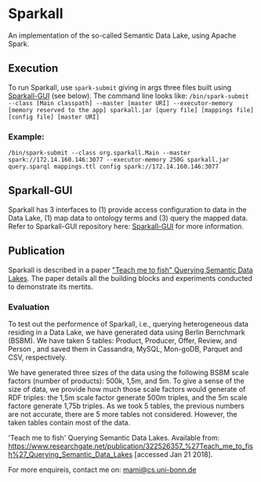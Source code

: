 # Sparkall
An implementation of the so-called Semantic Data Lake, using Apache Spark.

## Execution
To run Sparkall, use `spark-submit` giving in args three files built using [Sparkall-GUI](https://github.com/mnmami/spakall-gui) (see below).
The command line looks like:
`/bin/spark-submit --class [Main classpath] --master [master URI] --executor-memory [memory reserved to the app] sparkall.jar [query file] [mappings file] [config file] [master URI]`

### Example:
`/bin/spark-submit --class org.sparkall.Main --master spark://172.14.160.146:3077 --executor-memory 250G sparkall.jar query.sparql mappings.ttl config spark://172.14.160.146:3077`

## Sparkall-GUI
Sparkall has 3 interfaces to (1) provide access configuration to data in the Data Lake, (1) map data to ontology terms and (3) query the mapped data. Refer to Sparkall-GUI repository here: [Sparkall-GUI](https://github.com/mnmami/spakall-gui) for more information.

## Publication
Sparkall is described in a paper ["Teach me to fish" Querying Semantic Data Lakes](https://www.researchgate.net/publication/322526357_%27Teach_me_to_fish%27_Querying_Semantic_Data_Lakes). The paper details all the building blocks and experiments conducted to demonstrate its mertits.

### Evaluation
To test out the performence of Sparkall, i.e., querying heterogeneous data residing in a Data Lake, we have generated data using Berlin Bernchmark (BSBM). We have taken 5 tables: Product, Producer, Offer, Review, and Person , and saved them in Cassandra, MySQL, Mon-goDB, Parquet and CSV, respectively.

We have generated three sizes of the data using the following BSBM scale factors (number of products): 500k, 1,5m, and 5m. To give a sense of the size of data, we provide how much those scale factors would generate of RDF triples: the 1,5m scale factor generate 500m triples, and the 5m scale factore generate 1,75b triples. As we took 5 tables, the previous numbers are not accurate, there are 5 more tables not considered. However, the taken tables contain most of the data.

'Teach me to fish' Querying Semantic Data Lakes. Available from: https://www.researchgate.net/publication/322526357_%27Teach_me_to_fish%27_Querying_Semantic_Data_Lakes [accessed Jan 21 2018]. 

For more enquireis, contact me on: mami@cs.uni-bonn.de

